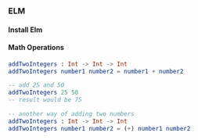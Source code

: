 ### ELM

#### Install Elm

#### Math Operations
```elm
addTwoIntegers : Int -> Int -> Int
addTwoIntegers number1 number2 = number1 + number2

-- add 25 and 50
addTwoIntegers 25 50
-- result would be 75

-- another way of adding two numbers
addTwoIntegers : Int -> Int -> Int
addTwoIntegers number1 number2 = (+) number1 number2
```

